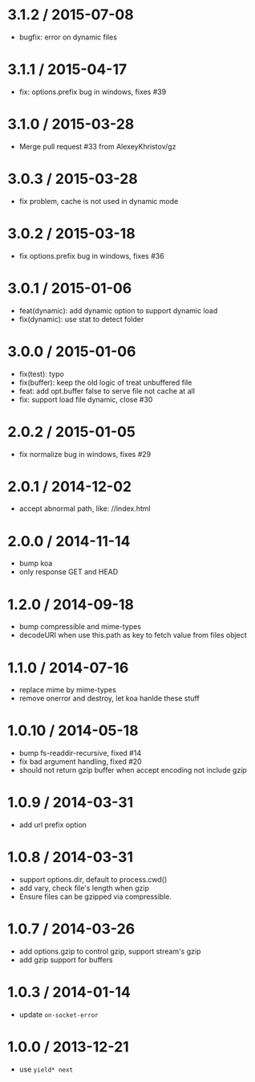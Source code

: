 
3.1.2 / 2015-07-08
==================

  * bugfix: error on dynamic files

3.1.1 / 2015-04-17
==================

  * fix: options.prefix bug in windows, fixes #39

3.1.0 / 2015-03-28
==================

  * Merge pull request #33 from AlexeyKhristov/gz

3.0.3 / 2015-03-28
==================

  * fix problem, cache is not used in dynamic mode

3.0.2 / 2015-03-18
==================

  * fix options.prefix bug in windows, fixes #36

3.0.1 / 2015-01-06
==================

  * feat(dynamic): add dynamic option to support dynamic load
  * fix(dynamic): use stat to detect folder

3.0.0 / 2015-01-06
==================

  * fix(test): typo
  * fix(buffer): keep the old logic of treat unbuffered file
  * feat: add opt.buffer false to serve file not cache at all
  * fix: support load file dynamic, close #30

2.0.2 / 2015-01-05
==================

  * fix normalize bug in windows, fixes #29

2.0.1 / 2014-12-02
==================

  * accept abnormal path, like: //index.html

2.0.0 / 2014-11-14
==================

  * bump koa
  * only response GET and HEAD

1.2.0 / 2014-09-18
==================

  * bump compressible and mime-types
  * decodeURI when use this.path as key to fetch value from files object

1.1.0 / 2014-07-16
==================

  * replace mime by mime-types
  * remove onerror and destroy, let koa hanlde these stuff

1.0.10 / 2014-05-18
==================

  * bump fs-readdir-recursive, fixed #14
  * fix bad argument handling, fixed #20
  * should not return gzip buffer when accept encoding not include gzip

1.0.9 / 2014-03-31
==================

  * add url prefix option

1.0.8 / 2014-03-31
==================

  * support options.dir, default to process.cwd()
  * add vary, check file's length when gzip
  * Ensure files can be gzipped via compressible.

1.0.7 / 2014-03-26
==================

  * add options.gzip to control gzip, support stream's gzip
  * add gzip support for buffers

1.0.3 / 2014-01-14
==================

 * update `on-socket-error`

1.0.0 / 2013-12-21
==================

 * use `yield* next`
